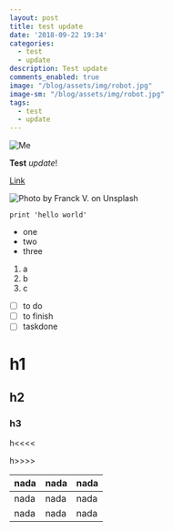 ```yaml
---
layout: post
title: test update
date: '2018-09-22 19:34'
categories:
  - test
  - update
description: Test update
comments_enabled: true
image: "/blog/assets/img/robot.jpg"
image-sm: "/blog/assets/img/robot.jpg"
tags:
  - test
  - update
---
```

![Me](/blog/assets/img/profile.jpg)

**Test** _update_!

[Link](www.google.com)

![Photo by Franck V. on Unsplash](/blog/assets/img/robot.jpg)

`print 'hello world'`

<script src="https://gist.github.com/lucrib/c13dd13efbab4ba4db61fd70b06b8398.js"></script>

- one
- two
- three

1. a
2. b
3. c


- [ ] to do
- [ ] to finish
- [ ] taskdone

# h1

## h2

### h3

h<<<<

h>>>>

nada | nada | nada
-----|------|-----
nada | nada | nada
nada | nada | nada
